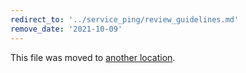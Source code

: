 ```yaml
---
redirect_to: '../service_ping/review_guidelines.md'
remove_date: '2021-10-09'
---
```


This file was moved to [another location](../service_ping/review_guidelines.md).

<!-- This redirect file can be deleted after <2021-10-09>. -->
<!-- Before deletion, see: https://docs.gitlab.com/ee/development/documentation/#move-or-rename-a-page -->
